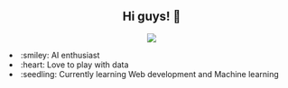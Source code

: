 <h2 align = "center";> Hi guys! 👋</h2>
<p align="center"; color="#FF1E1E";>
  <a href="https://github.com/Neerazan"><img src="https://readme-typing-svg.herokuapp.com?font=Fira+Code&pause=1000&center=true&vCenter=true&width=435&lines=I'am+Neerazan,+an+IT+Student."></a>
</p>

<li>:smiley: AI enthusiast</li>
<li>:heart: Love to play with data
<li>:seedling: Currently learning Web development and Machine learning</li>
